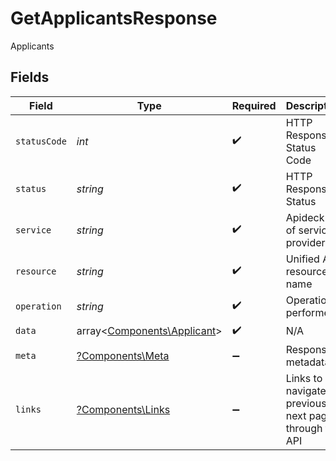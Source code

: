 # GetApplicantsResponse

Applicants


## Fields

| Field                                                               | Type                                                                | Required                                                            | Description                                                         | Example                                                             |
| ------------------------------------------------------------------- | ------------------------------------------------------------------- | ------------------------------------------------------------------- | ------------------------------------------------------------------- | ------------------------------------------------------------------- |
| `statusCode`                                                        | *int*                                                               | :heavy_check_mark:                                                  | HTTP Response Status Code                                           | 200                                                                 |
| `status`                                                            | *string*                                                            | :heavy_check_mark:                                                  | HTTP Response Status                                                | OK                                                                  |
| `service`                                                           | *string*                                                            | :heavy_check_mark:                                                  | Apideck ID of service provider                                      | lever                                                               |
| `resource`                                                          | *string*                                                            | :heavy_check_mark:                                                  | Unified API resource name                                           | Applicants                                                          |
| `operation`                                                         | *string*                                                            | :heavy_check_mark:                                                  | Operation performed                                                 | all                                                                 |
| `data`                                                              | array<[Components\Applicant](../../Models/Components/Applicant.md)> | :heavy_check_mark:                                                  | N/A                                                                 |                                                                     |
| `meta`                                                              | [?Components\Meta](../../Models/Components/Meta.md)                 | :heavy_minus_sign:                                                  | Response metadata                                                   |                                                                     |
| `links`                                                             | [?Components\Links](../../Models/Components/Links.md)               | :heavy_minus_sign:                                                  | Links to navigate to previous or next pages through the API         |                                                                     |